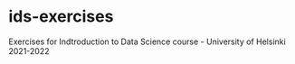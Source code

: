 # ids-exercises
Exercises for Indtroduction to Data Science course - University of Helsinki 2021-2022
